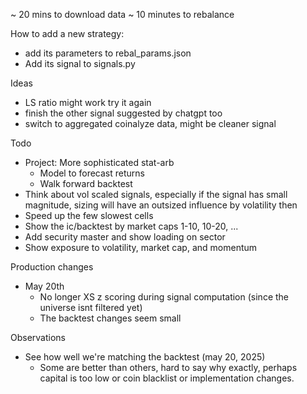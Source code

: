 ~ 20 mins to download data 
~ 10 minutes to rebalance

How to add a new strategy:
- add its parameters to rebal_params.json
- Add its signal to signals.py

Ideas
- LS ratio might work try it again
- finish the other signal suggested by chatgpt too
- switch to aggregated coinalyze data, might be cleaner signal

Todo
- Project: More sophisticated stat-arb
  - Model to forecast returns
  - Walk forward backtest
- Think about vol scaled signals, especially if the signal has small magnitude, sizing will have an outsized influence by volatility then
- Speed up the few slowest cells
- Show the ic/backtest by market caps 1-10, 10-20, ...
- Add security master and show loading on sector
- Show exposure to volatility, market cap, and momentum


Production changes 
- May 20th 
  - No longer XS z scoring during signal computation (since the universe isnt filtered yet)
  - The backtest changes seem small


Observations
- See how well we're matching the backtest (may 20, 2025)
  - Some are better than others, hard to say why exactly, perhaps capital is too low or coin blacklist or implementation changes.